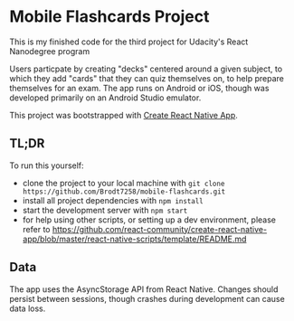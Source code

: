 # Mobile Flashcards Project

This is my finished code for the third project for Udacity's React Nanodegree program

Users particpate by creating "decks" centered around a given subject, to which they add "cards" that they
can quiz themselves on, to help prepare themselves for an exam.
The app runs on Android or iOS, though was developed primarily on an Android Studio emulator.

This project was bootstrapped with [Create React Native App](https://github.com/react-community/create-react-native-app).

## TL;DR

To run this yourself:

* clone the project to your local machine with `git clone https://github.com/Brodt7258/mobile-flashcards.git`
* install all project dependencies with `npm install`
* start the development server with `npm start`
* for help using other scripts, or setting up a dev environment, please refer to https://github.com/react-community/create-react-native-app/blob/master/react-native-scripts/template/README.md

## Data

The app uses the AsyncStorage API from React Native.  Changes should persist between sessions, though crashes during development can cause data loss.

